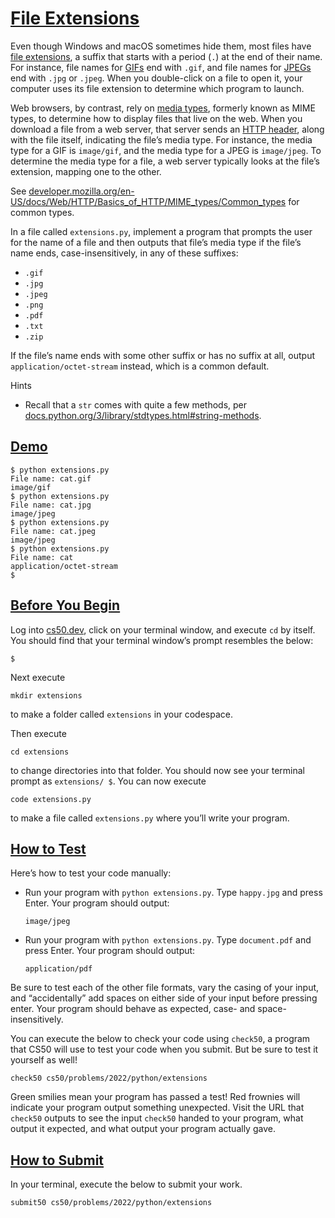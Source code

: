 # [File Extensions](#file-extensions)

Even though Windows and macOS sometimes hide them, most files have [file
extensions](https://en.wikipedia.org/wiki/Filename_extension), a suffix
that starts with a period (`.`) at the end of their name. For instance,
file names for [GIFs](https://en.wikipedia.org/wiki/GIF) end with
`.gif`, and file names for [JPEGs](https://en.wikipedia.org/wiki/JPEG)
end with `.jpg` or `.jpeg`. When you double-click on a file to open it,
your computer uses its file extension to determine which program to
launch.

Web browsers, by contrast, rely on [media
types](https://en.wikipedia.org/wiki/Media_type), formerly known as MIME
types, to determine how to display files that live on the web. When you
download a file from a web server, that server sends an [HTTP
header](https://en.wikipedia.org/wiki/List_of_HTTP_header_fields), along
with the file itself, indicating the file’s media type. For instance,
the media type for a GIF is `image/gif`, and the media type for a JPEG
is `image/jpeg`. To determine the media type for a file, a web server
typically looks at the file’s extension, mapping one to the other.

See
[developer.mozilla.org/en-US/docs/Web/HTTP/Basics_of_HTTP/MIME_types/Common_types](https://developer.mozilla.org/en-US/docs/Web/HTTP/Basics_of_HTTP/MIME_types/Common_types)
for common types.

In a file called `extensions.py`, implement a program that prompts the
user for the name of a file and then outputs that file’s media type if
the file’s name ends, case-insensitively, in any of these suffixes:

- `.gif`
- `.jpg`
- `.jpeg`
- `.png`
- `.pdf`
- `.txt`
- `.zip`

If the file’s name ends with some other suffix or has no suffix at all,
output `application/octet-stream` instead, which is a common default.

Hints

- Recall that a `str` comes with quite a few methods, per
  [docs.python.org/3/library/stdtypes.html#string-methods](https://docs.python.org/3/library/stdtypes.html#string-methods).

## [Demo](#demo)

``` highlight
$ python extensions.py
File name: cat.gif
image/gif
$ python extensions.py
File name: cat.jpg
image/jpeg
$ python extensions.py
File name: cat.jpeg
image/jpeg
$ python extensions.py
File name: cat
application/octet-stream
$
```

## [Before You Begin](#before-you-begin)

Log into [cs50.dev](https://cs50.dev/), click on your terminal window,
and execute `cd` by itself. You should find that your terminal window’s
prompt resembles the below:

``` highlight
$
```

Next execute

``` highlight
mkdir extensions
```

to make a folder called `extensions` in your codespace.

Then execute

``` highlight
cd extensions
```

to change directories into that folder. You should now see your terminal
prompt as `extensions/ $`. You can now execute

``` highlight
code extensions.py
```

to make a file called `extensions.py` where you’ll write your program.

## [How to Test](#how-to-test)

Here’s how to test your code manually:

- Run your program with `python extensions.py`. Type `happy.jpg` and
  press Enter. Your program should output:
  ``` highlight
  image/jpeg
  ```
- Run your program with `python extensions.py`. Type `document.pdf` and
  press Enter. Your program should output:
  ``` highlight
  application/pdf
  ```

Be sure to test each of the other file formats, vary the casing of your
input, and “accidentally” add spaces on either side of your input before
pressing enter. Your program should behave as expected, case- and
space-insensitively.

You can execute the below to check your code using `check50`, a program
that CS50 will use to test your code when you submit. But be sure to
test it yourself as well!

``` highlight
check50 cs50/problems/2022/python/extensions
```

Green smilies mean your program has passed a test! Red frownies will
indicate your program output something unexpected. Visit the URL that
`check50` outputs to see the input `check50` handed to your program,
what output it expected, and what output your program actually gave.

## [How to Submit](#how-to-submit)

In your terminal, execute the below to submit your work.

``` highlight
submit50 cs50/problems/2022/python/extensions
```
